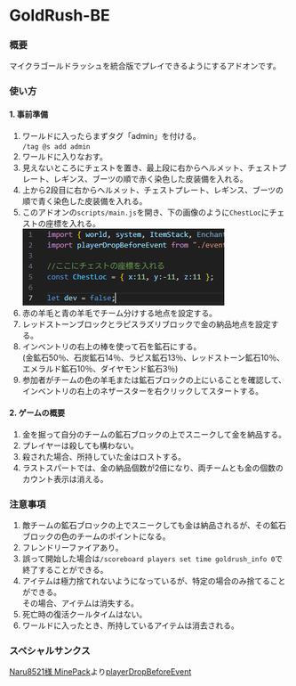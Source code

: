 # GoldRush-BE

### 概要
マイクラゴールドラッシュを統合版でプレイできるようにするアドオンです。

### 使い方
#### 1. 事前準備
   1. ワールドに入ったらまずタグ「admin」を付ける。<br>
   ` /tag @s add admin `
   2. ワールドに入りなおす。
   3. 見えないところにチェストを置き、最上段に右からヘルメット、チェストプレート、レギンス、ブーツの順で赤く染色した皮装備を入れる。
   4. 上から2段目に右からヘルメット、チェストプレート、レギンス、ブーツの順で青く染色した皮装備を入れる。
   5. このアドオンの` scripts/main.js `を開き、下の画像のように` ChestLoc `にチェストの座標を入れる。
      **![ChestLoc](images/ChestLoc.png)**
   6. 赤の羊毛と青の羊毛でチーム分けする地点を設定する。
   7. レッドストーンブロックとラピスラズリブロックで金の納品地点を設定する。
   8. インベントリの右上の棒を使って石を鉱石にする。<br>
   (金鉱石50％、石炭鉱石14％、ラピス鉱石13％、レッドストーン鉱石10％、エメラルド鉱石10％、ダイヤモンド鉱石3％)
   9. 参加者がチームの色の羊毛または鉱石ブロックの上にいることを確認して、インベントリの右上のネザースターを右クリックしてスタートする。
#### **2. ゲームの概要**<br>
   1. 金を掘って自分のチームの鉱石ブロックの上でスニークして金を納品する。
   2. プレイヤーは殺しても構わない。
   3. 殺された場合、所持していた金はロストする。
   4. ラストスパートでは、金の納品個数が2倍になり、両チームとも金の個数のカウント表示は消える。

### 注意事項
   1. 敵チームの鉱石ブロックの上でスニークしても金は納品されるが、その鉱石ブロックの色のチームのポイントになる。
   2. フレンドリーファイアあり。
   3. 誤って開始した場合は` /scoreboard players set time goldrush_info 0 `で終了することができる。
   4. アイテムは極力捨てれないようになっているが、特定の場合のみ捨てることができる。<br>
      その場合、アイテムは消失する。
   5. 死亡時の復活クールタイムはない。
   6. ワールドに入ったとき、所持しているアイテムは消去される。

### スペシャルサンクス
[Naru8521様 MinePack](https://github.com/Naru8521/MinePack)より[playerDropBeforeEvent](https://github.com/Naru8521/MinePack/blob/main/scripts/events/playerDropBeforeEvent.js)
